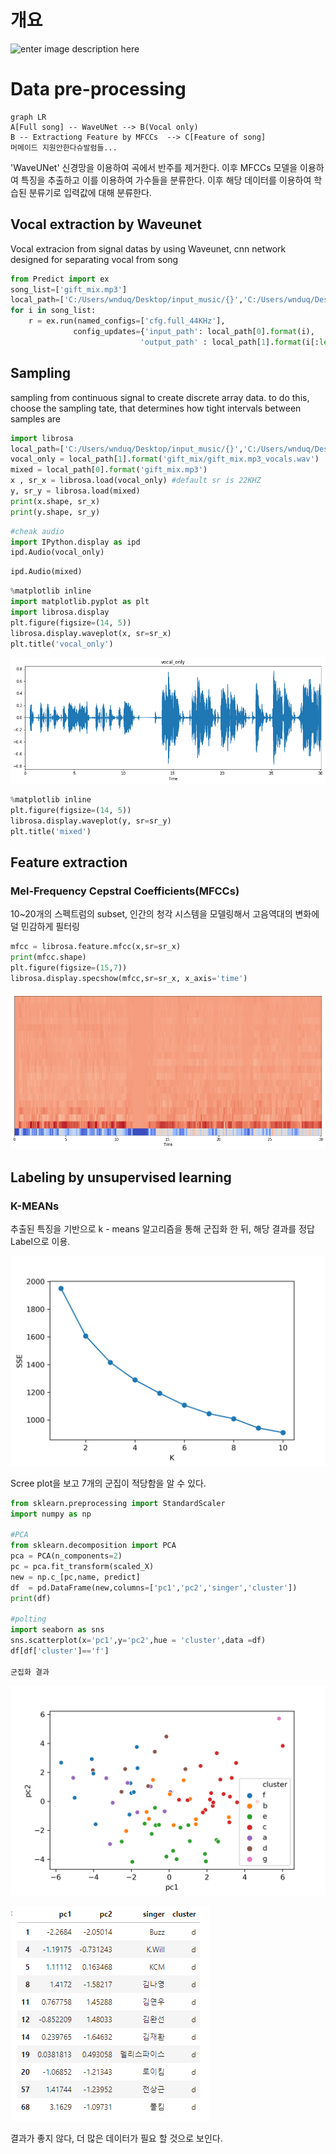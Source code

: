 # 개요
![enter image description here]([https://github.com/100jy/vocie-classificaion/blob/master/%EA%B7%B8%EB%A6%BC1.png](https://github.com/100jy/vocie-classificaion/blob/master/%EA%B7%B8%EB%A6%BC1.png))

# Data pre-processing

```mermaid
graph LR
A[Full song] -- WaveUNet --> B(Vocal only)
B -- Extractiong Feature by MFCCs  --> C[Feature of song]
머메이드 지원안한다슈발럼들...
```

 'WaveUNet' 신경망을 이용하여 곡에서 반주를 제거한다. 이후 MFCCs 모델을 이용하여 특징을 추출하고 이를 이용하여 가수들을 분류한다. 이후 해당 데이터를 이용하여 학습된 분류기로 입력값에 대해 분류한다. 
## Vocal extraction by Waveunet
Vocal extracion from signal datas by using
Waveunet, cnn network designed for separating vocal from song

```python
from Predict import ex
song_list=['gift_mix.mp3']
local_path=['C:/Users/wnduq/Desktop/input_music/{}','C:/Users/wnduq/Desktop/output_music/{}']
for i in song_list:
    r = ex.run(named_configs=['cfg.full_44KHz'],
              config_updates={'input_path': local_path[0].format(i),
                             'output_path' : local_path[1].format(i[:len(i)-3])})
```

## Sampling
sampling from continuous signal to create discrete array data. 
to
do this, choose the sampling tate, that determines how tight intervals between
samples are

```python
import librosa
local_path=['C:/Users/wnduq/Desktop/input_music/{}','C:/Users/wnduq/Desktop/output_music/{}']
vocal_only = local_path[1].format('gift_mix/gift_mix.mp3_vocals.wav')
mixed = local_path[0].format('gift_mix.mp3')
x , sr_x = librosa.load(vocal_only) #default sr is 22KHZ
y, sr_y = librosa.load(mixed)
print(x.shape, sr_x)
print(y.shape, sr_y)
```

```python
#cheak audio
import IPython.display as ipd
ipd.Audio(vocal_only)
```

```python
ipd.Audio(mixed)
```

```python
%matplotlib inline 
import matplotlib.pyplot as plt
import librosa.display
plt.figure(figsize=(14, 5))
librosa.display.waveplot(x, sr=sr_x)
plt.title('vocal_only')
```

![enter image description here](https://github.com/100jy/vocie-classificaion/blob/master/output_8_1.png)


```python
%matplotlib inline 
plt.figure(figsize=(14, 5))
librosa.display.waveplot(y, sr=sr_y)
plt.title('mixed')
```


## Feature extraction
### Mel-Frequency Cepstral Coefficients(MFCCs)
10~20개의 스펙트럼의 subset, 인간의 청각 시스템을 모델링해서 고음역대의 변화에 덜 민감하게 필터링

```python
mfcc = librosa.feature.mfcc(x,sr=sr_x)
print(mfcc.shape)
plt.figure(figsize=(15,7))
librosa.display.specshow(mfcc,sr=sr_x, x_axis='time')
```

![enter image description here](https://github.com/100jy/vocie-classificaion/blob/master/output_13_2.png)


## Labeling by unsupervised learning
### K-MEANs
추출된 특징을 기반으로 k - means 알고리즘을 통해 군집화 한 뒤, 해당 결과를 정답 Label으로 이용.

![enter image description here](https://github.com/100jy/vocie-classificaion/blob/master/fig.png)

Scree plot을 보고 7개의 군집이 적당함을 알 수 있다.

```python
from sklearn.preprocessing import StandardScaler
import numpy as np

#PCA
from sklearn.decomposition import PCA
pca = PCA(n_components=2)
pc = pca.fit_transform(scaled_X)
new = np.c_[pc,name, predict]
df  = pd.DataFrame(new,columns=['pc1','pc2','singer','cluster'])
print(df)

#polting
import seaborn as sns
sns.scatterplot(x='pc1',y='pc2',hue = 'cluster',data =df)
df[df['cluster']=='f']

군집화 결과
```
![enter image description here](https://github.com/100jy/vocie-classificaion/blob/master/fig3.png)

![enter image description here](https://github.com/100jy/vocie-classificaion/blob/master/%EC%A3%BC%EC%84%9D%202020-04-09%20211130.png)


결과가 좋지 않다, 더 많은 데이터가 필요 할 것으로 보인다.
<!--stackedit_data:
eyJoaXN0b3J5IjpbLTE3NTU0ODM0MTEsOTY0NjA4OTUyLDk2ND
YwODk1Miw5NjY2NTcyMDYsLTgzNDk0MjEyOSwtMTk0MjIyMjY3
OSwtMzEwMjc5MjUsMzYwMjUxNzEwXX0=
-->